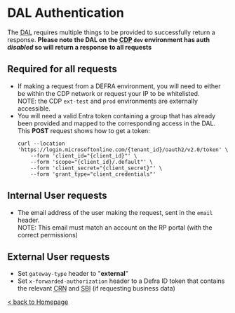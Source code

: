 # DAL Authentication

The <abbr title="Data Access Layer">DAL</abbr> requires multiple things to be provided to successfully return a response.
**Please note the DAL on the <abbr title="Core Delivery Platform">CDP</abbr> `dev` environment has auth _disabled_ so will return a response to all requests**

## Required for all requests

- If making a request from a DEFRA environment, you will need to either be within the CDP network or request your IP to be whitelisted.  
  NOTE: the CDP `ext-test` and `prod` environments are externally accessible.
- You will need a valid Entra token containing a group that has already been provided and mapped to the corresponding access in the DAL. This **POST** request shows how to get a token:
  ```shell
  curl --location 'https://login.microsoftonline.com/{tenant_id}/oauth2/v2.0/token' \
      --form 'client_id="{client_id}"' \
      --form 'scope="{client_id}/.default"' \
      --form 'client_secret="{client_secret}"' \
      --form 'grant_type="client_credentials"'
  ```

## Internal User requests

- The email address of the user making the request, sent in the `email` header.  
  NOTE: This email must match an account on the RP portal (with the correct permissions)

## External User requests

- Set `gateway-type` header to "**external**"
- Set `x-forwarded-authorization` header to a Defra ID token that contains the relevant <abbr title="Customer Reference Number">CRN</abbr> and <abbr title="Single Business Identifier">SBI</abbr> (if requesting business data)

[< back to Homepage](./homepage)
